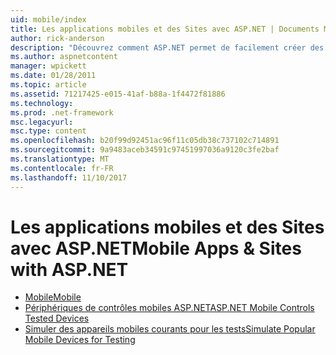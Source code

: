 ```yaml
---
uid: mobile/index
title: Les applications mobiles et des Sites avec ASP.NET | Documents Microsoft
author: rick-anderson
description: "Découvrez comment ASP.NET permet de facilement créer des applications Web mobiles"
ms.author: aspnetcontent
manager: wpickett
ms.date: 01/28/2011
ms.topic: article
ms.assetid: 71217425-e015-41af-b88a-1f4472f81886
ms.technology: 
ms.prod: .net-framework
msc.legacyurl: 
msc.type: content
ms.openlocfilehash: b20f99d92451ac96f11c05db38c737102c714891
ms.sourcegitcommit: 9a9483aceb34591c97451997036a9120c3fe2baf
ms.translationtype: MT
ms.contentlocale: fr-FR
ms.lasthandoff: 11/10/2017
---
```

<a name="mobile-apps--sites-with-aspnet"></a><span data-ttu-id="98fad-103">Les applications mobiles et des Sites avec ASP.NET</span><span class="sxs-lookup"><span data-stu-id="98fad-103">Mobile Apps & Sites with ASP.NET</span></span>
====================
- [<span data-ttu-id="98fad-104">Mobile</span><span class="sxs-lookup"><span data-stu-id="98fad-104">Mobile</span></span>](overview.md)
- [<span data-ttu-id="98fad-105">Périphériques de contrôles mobiles ASP.NET</span><span class="sxs-lookup"><span data-stu-id="98fad-105">ASP.NET Mobile Controls Tested Devices</span></span>](tested-devices.md)
- [<span data-ttu-id="98fad-106">Simuler des appareils mobiles courants pour les tests</span><span class="sxs-lookup"><span data-stu-id="98fad-106">Simulate Popular Mobile Devices for Testing</span></span>](device-simulators.md)
